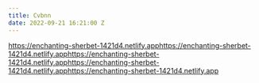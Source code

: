 ```yaml
---
title: Cvbnn
date: 2022-09-21 16:21:00 Z
---
```


https://enchanting-sherbet-1421d4.netlify.apphttps://enchanting-sherbet-1421d4.netlify.apphttps://enchanting-sherbet-1421d4.netlify.apphttps://enchanting-sherbet-1421d4.netlify.apphttps://enchanting-sherbet-1421d4.netlify.app